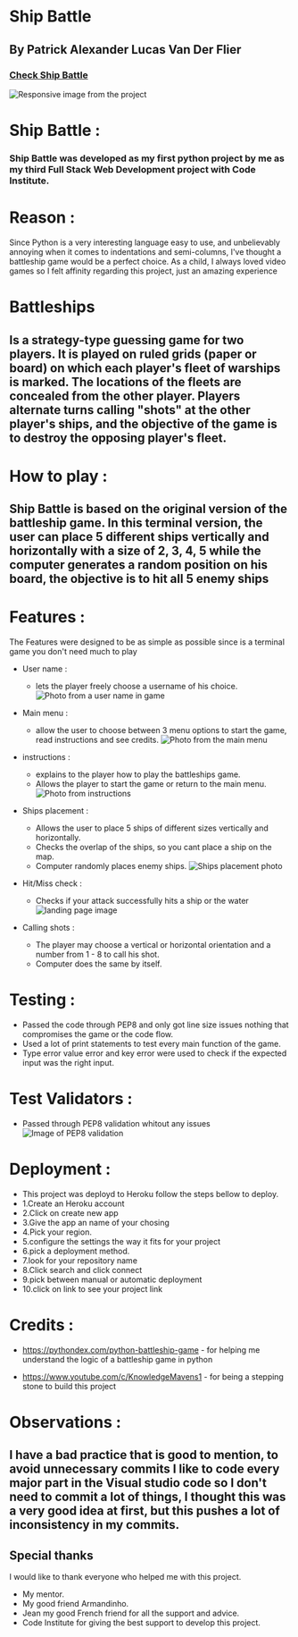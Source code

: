 
# Ship Battle

## By Patrick Alexander Lucas Van Der Flier

### [Check Ship Battle](https://ship--battle.herokuapp.com/)

![Responsive image from the project](/images/responsive.png)

# Ship Battle :

### Ship Battle was developed as my first python project by me as my third Full Stack Web Development project with Code Institute.

# Reason :
Since Python is a very interesting language easy to use, and unbelievably annoying when it comes to indentations and semi-columns, I've thought a battleship game would be a perfect choice. As a child, I always loved video games so I felt affinity regarding this project, just an amazing experience  

# Battleships

## Is a strategy-type guessing game for two players. It is played on ruled grids (paper or board) on which each player's fleet of warships is marked. The locations of the fleets are concealed from the other player. Players alternate turns calling "shots" at the other player's ships, and the objective of the game is to destroy the opposing player's fleet.

# How to play : 

## Ship Battle is based on the original version of the battleship game. In this terminal version, the user can place 5 different ships vertically and horizontally with a size of 2, 3, 4, 5 while the computer generates a random position on his board, the objective is to hit all 5 enemy ships

# Features :

The Features were designed to be as simple as possible since is a terminal game you don't need much to play

- User name :
    - lets the player freely choose a username of his choice. 
    ![Photo from a user name in game](/images/user_name.png)

- Main menu :
    - allow the user to choose between 3 menu options to start the game, read instructions and see credits.
    ![Photo from the main menu](/images/menu.png)

- instructions :
    - explains to the player how to play the battleships game.
    - Allows the player to start the game or return to the main menu.
    ![Photo from instructions](/images/instructions.png)

- Ships placement :
    - Allows the user to place 5 ships of different sizes vertically and horizontally.
    - Checks the overlap of the ships, so you cant place a ship on the map.
    - Computer randomly places enemy ships. 
 ![Ships placement photo](/images/ship_placement.png)

- Hit/Miss check :
    - Checks if your attack successfully hits a ship or the water
![landing page image](/images/hits.png)

- Calling shots :
  - The player may choose a vertical or horizontal orientation and a number from 1 - 8 to call his shot.
  - Computer does the same by itself.

# Testing :
  - Passed the code through PEP8 and only got line size issues nothing that compromises the game or the code flow.
  - Used a lot of print statements to test every main function of the game.
  - Type error value error and key error were used to check if the expected input was the right input.

 # Test Validators :
  - Passed through PEP8 validation whitout any issues
  ![Image of PEP8 validation](/images/pep_8_foto.png)

# Deployment :
  - This project was deployd to Heroku follow the steps bellow to deploy.
  - 1.Create an Heroku account
  - 2.Click on create new app
  - 3.Give the app an name of your chosing
  - 4.Pick your region.
  - 5.configure the settings the way it fits for your project
  - 6.pick a deployment method.
  - 7.look for your repository name
  - 8.Click search and click connect
  - 9.pick between manual or automatic deployment
  - 10.click on link to see your project link

  # Credits :
  - https://pythondex.com/python-battleship-game - for helping me understand the logic of a battleship game in python

  - https://www.youtube.com/c/KnowledgeMavens1 - for being a stepping stone to build this project
 
# Observations :
  ## I have a bad practice that is good to mention, to avoid unnecessary commits I like to code every major part in the Visual studio code so I don't need to commit a lot of things, I thought this was a very good idea at first, but this pushes a lot of inconsistency in my commits.

  ## Special thanks 
  I would like to thank everyone who helped me with this project.

- My mentor.
- My good friend Armandinho.
- Jean my good French friend for all the support and advice.
- Code Institute for giving the best support to develop this project.
